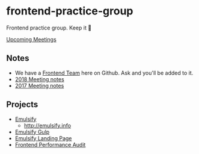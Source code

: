 # frontend-practice-group
Frontend practice group. Keep it 💯

[Upcoming Meetings](https://docs.google.com/spreadsheets/d/1zaGmrRk-RUPIx6qBoUI7G4zFXzVIuX9uw35vbgC3bkg/edit#gid=0)

## Notes
- We have a [Frontend Team](https://github.com/orgs/fourkitchens/teams/frontend) here on Github. Ask and you'll be added to it.
- [2018 Meeting notes](https://docs.google.com/document/d/1_8m2NaMW784B5wPSDhaRjR9DI9xBqEGBAHJerpipk90/edit?usp=sharing)
- [2017 Meeting notes](https://docs.google.com/a/fourkitchens.com/document/d/14-A39jvrPtvAYcPjbBYzIrTPhlCaAv-2tk3YpFnOjx0/edit?usp=sharing)

## Projects
- [Emulsify](https://github.com/fourkitchens/emulsify)
  - http://emulsify.info
- [Emulsify Gulp](https://github.com/fourkitchens/emulsify-gulp)
- [Emulsify Landing Page](https://github.com/fourkitchens/emulsify-landingpage)
- [Frontend Performance Audit](https://github.com/fourkitchens/frontend-performance-audit)
